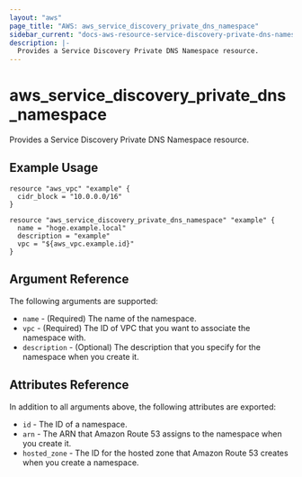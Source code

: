 ```yaml
---
layout: "aws"
page_title: "AWS: aws_service_discovery_private_dns_namespace"
sidebar_current: "docs-aws-resource-service-discovery-private-dns-namespace"
description: |-
  Provides a Service Discovery Private DNS Namespace resource.
---
```


# aws_service_discovery_private_dns_namespace

Provides a Service Discovery Private DNS Namespace resource.

## Example Usage

```hcl
resource "aws_vpc" "example" {
  cidr_block = "10.0.0.0/16"
}

resource "aws_service_discovery_private_dns_namespace" "example" {
  name = "hoge.example.local"
  description = "example"
  vpc = "${aws_vpc.example.id}"
}
```

## Argument Reference

The following arguments are supported:

* `name` - (Required) The name of the namespace.
* `vpc` - (Required) The ID of VPC that you want to associate the namespace with.
* `description` - (Optional) The description that you specify for the namespace when you create it.

## Attributes Reference

In addition to all arguments above, the following attributes are exported:

* `id` - The ID of a namespace.
* `arn` - The ARN that Amazon Route 53 assigns to the namespace when you create it.
* `hosted_zone` - The ID for the hosted zone that Amazon Route 53 creates when you create a namespace.
